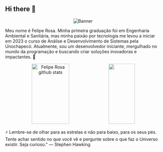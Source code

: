 ## Hi there 👋

<p align="center">
  <img src="https://media.licdn.com/dms/image/D4D16AQE8IAjVK3Szhg/profile-displaybackgroundimage-shrink_350_1400/0/1721767024818?e=1727308800&v=beta&t=iZAj_ZNfeC0c9Mt4pa_sW97cweERcIHtVl3fux2Y5GE" alt="Banner">
</p>


Meu nome é Felipe Rosa. Minha primeira graduação foi em Engenharia Ambiental e Sanitária, mas minha paixão por tecnologia me levou a iniciar em 2023 o curso de Análise e Desenvolvimento de Sistemas pela Unochapecó. Atualmente, sou um desenvolvedor iniciante, mergulhado no mundo da programação e buscando criar soluções inovadoras e impactantes. 🚀



<div align="center">  
  <img width="49%" height="195px" src="https://github-readme-stats.vercel.app/api?username=feliperos-a&show_icons=true&count_private=true&hide_border=true&title_color=b3147b&icon_color=b3147b&text_color=c9d1d9&bg_color=0d1117" alt="Felipe Rosa github stats" /> 
  <img width="41%" height="195px" src="https://github-readme-stats.vercel.app/api/top-langs/?username=feliperos-a&layout=compact&hide_border=true&title_color=b3147b&text_color=b3147b&bg_color=0d1117" />
</div>


⚡ Lembre-se de olhar para as estrelas e não para baixo, para os seus pés. Tente achar sentido no que você vê e pergunte sobre o que faz o Universo existir. Seja curioso." — Stephen Hawking
